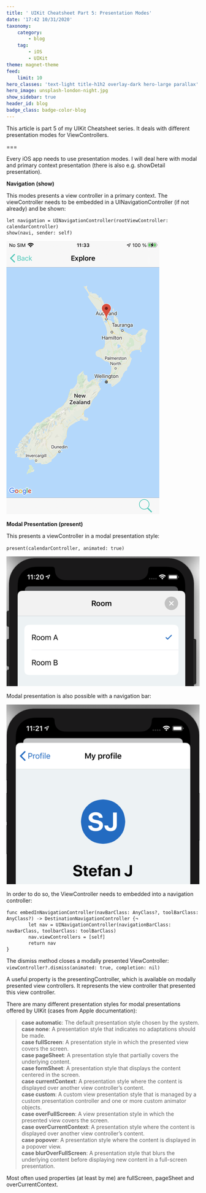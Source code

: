 ```yaml
---
title: ' UIKit Cheatsheet Part 5: Presentation Modes'
date: '17:42 10/31/2020'
taxonomy:
    category:
        - blog
    tag:
        - iOS
        - UIKit
theme: magnet-theme
feed:
    limit: 10
hero_classes: 'text-light title-h1h2 overlay-dark hero-large parallax'
hero_image: unsplash-london-night.jpg
show_sidebar: true
header_id: blog
badge_class: badge-color-blog
---
```


This article is part 5 of my UIKit Cheatsheet series. It deals with different presentation modes for ViewControllers.

===

Every iOS app needs to use presentation modes. I will deal here with modal and primary context presentation (there is also e.g. showDetail presentation).

**Navigation (show)**

This modes presents a view controller in a primary context. The viewController needs to be embedded in a UINavigationController (if not already) and be shown:

```
let navigation = UINavigationController(rootViewController: calendarController)
show(navi, sender: self)
```

![show](show.png)

**Modal Presentation (present)**

This presents a viewController in a modal presentation style:

`present(calendarController, animated: true)`

![modal](modal.png)

Modal presentation is also possible with a navigation bar:

![modal](modal_with_navi.png)

In order to do so, the ViewController needs to embedded into a navigation controller:

```
func embedInNavigationController(navBarClass: AnyClass?, toolBarClass: AnyClass?) -> DestinationNavigationController {¬
        let nav = UINavigationController(navigationBarClass: navBarClass, toolbarClass: toolBarClass)
        nav.viewControllers = [self]
        return nav
}
```

The dismiss method closes a modally presented ViewController:
`viewController?.dismiss(animated: true, completion: nil)`


A useful property is the presentingController, which is available on modally presented view controllers. It represents the view controller that presented this view controller.

There are many different presentation styles for modal presentations offered by UIKit (cases from Apple documentation):

<blockquote>
<b>case automatic</b>: The default presentation style chosen by the system.<br>
<b>case none</b>: A presentation style that indicates no adaptations should be made.<br>
<b>case fullScreen</b>: A presentation style in which the presented view covers the screen.<br>
<b>case pageSheet</b>: A presentation style that partially covers the underlying content.<br>
<b>case formSheet</b>: A presentation style that displays the content centered in the screen.<br>
<b>case currentContext</b>: A presentation style where the content is displayed over another view controller’s content.<br>
<b>case custom</b>: A custom view presentation style that is managed by a custom presentation controller and one or more custom animator objects.<br>
<b>case overFullScreen</b>: A view presentation style in which the presented view covers the screen.<br>
<b>case overCurrentContext</b>: A presentation style where the content is displayed over another view controller’s content.<br>
<b>case popover</b>: A presentation style where the content is displayed in a popover view.<br>
<b>case blurOverFullScreen</b>: A presentation style that blurs the underlying content before displaying new content in a full-screen presentation.<br>
</blockquote>
    
Most often used properties (at least by me) are fullScreen, pageSheet and overCurrentContext.